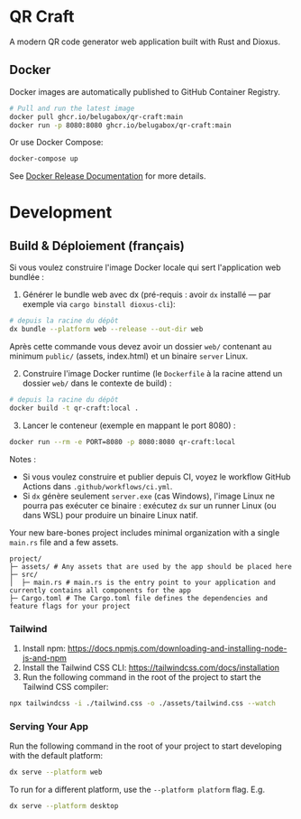 # QR Craft

A modern QR code generator web application built with Rust and Dioxus.

## Docker

Docker images are automatically published to GitHub Container Registry.

```bash
# Pull and run the latest image
docker pull ghcr.io/belugabox/qr-craft:main
docker run -p 8080:8080 ghcr.io/belugabox/qr-craft:main
```

Or use Docker Compose:

```bash
docker-compose up
```

See [Docker Release Documentation](.github/DOCKER_RELEASE.md) for more details.

# Development

## Build & Déploiement (français)

Si vous voulez construire l'image Docker locale qui sert l'application web bundlée :

1. Générer le bundle web avec dx (pré-requis : avoir `dx` installé — par exemple via `cargo binstall dioxus-cli`):

```bash
# depuis la racine du dépôt
dx bundle --platform web --release --out-dir web
```

Après cette commande vous devez avoir un dossier `web/` contenant au minimum `public/` (assets, index.html) et un binaire `server` Linux.

2. Construire l'image Docker runtime (le `Dockerfile` à la racine attend un dossier `web/` dans le contexte de build) :

```bash
# depuis la racine du dépôt
docker build -t qr-craft:local .
```

3. Lancer le conteneur (exemple en mappant le port 8080) :

```bash
docker run --rm -e PORT=8080 -p 8080:8080 qr-craft:local
```

Notes :

- Si vous voulez construire et publier depuis CI, voyez le workflow GitHub Actions dans `.github/workflows/ci.yml`.
- Si `dx` génère seulement `server.exe` (cas Windows), l'image Linux ne pourra pas exécuter ce binaire : exécutez `dx` sur un runner Linux (ou dans WSL) pour produire un binaire Linux natif.

Your new bare-bones project includes minimal organization with a single `main.rs` file and a few assets.

```
project/
├─ assets/ # Any assets that are used by the app should be placed here
├─ src/
│  ├─ main.rs # main.rs is the entry point to your application and currently contains all components for the app
├─ Cargo.toml # The Cargo.toml file defines the dependencies and feature flags for your project
```

### Tailwind

1. Install npm: https://docs.npmjs.com/downloading-and-installing-node-js-and-npm
2. Install the Tailwind CSS CLI: https://tailwindcss.com/docs/installation
3. Run the following command in the root of the project to start the Tailwind CSS compiler:

```bash
npx tailwindcss -i ./tailwind.css -o ./assets/tailwind.css --watch
```

### Serving Your App

Run the following command in the root of your project to start developing with the default platform:

```bash
dx serve --platform web
```

To run for a different platform, use the `--platform platform` flag. E.g.

```bash
dx serve --platform desktop
```
